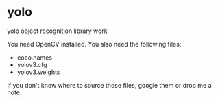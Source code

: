 # yolo
yolo object recognition library work

You need OpenCV installed. You also need the following files:
- coco.names
- yolov3.cfg
- yolov3.weights

If you don't know where to source those files, google them or drop me a note.


